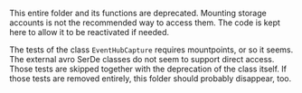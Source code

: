 This entire folder and its functions are deprecated.
Mounting storage accounts is not the recommended way to access them.
The code is kept here to allow it to be reactivated if needed.

The tests of the class `EventHubCapture` requires mountpoints, or so it seems.
The external avro SerDe classes do not seem to support direct access. Those tests 
are skipped together with the deprecation of the class itself. If those tests are 
removed entirely, this folder should probably disappear, too.
